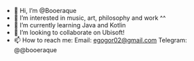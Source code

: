 - 👋 Hi, I’m @Booeraque
- 👀 I’m interested in music, art, philosophy and work ^^
- 🌱 I’m currently learning Java and Kotlin
- 💞️ I’m looking to collaborate on Ubisoft!
- 📫 How to reach me: Email: egogor02@gmail.com
Telegram: @@booeraque

<!---
Booeraque/Booeraque is a ✨ special ✨ repository because its `README.md` (this file) appears on your GitHub profile.
You can click the Preview link to take a look at your changes.
--->
